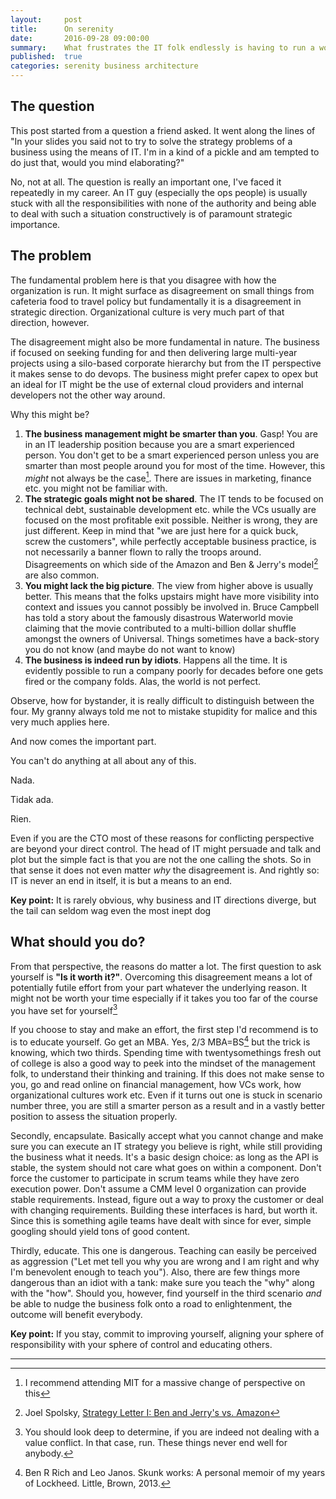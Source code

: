 ```yaml
---
layout:     post
title:      On serenity 
date:       2016-09-28 09:00:00
summary:    What frustrates the IT folk endlessly is having to run a world-class IT operation within an organization that appears to be run by drunk ewoks. There is always the serenity prayer of olds, but for rational people it helps to dig deeper into the issue. Which is what we're about to do
published:  true
categories: serenity business architecture 
---
```

## The question
This post started from a question a friend asked. It went along the lines of "In your slides you said not to try to solve the strategy problems of a business using the means of IT. I'm in a kind of a pickle and am tempted to do just that, would you mind elaborating?"

No, not at all. The question is really an important one, I've faced it repeatedly in my career. An IT guy (especially the ops people) is usually stuck with all the responsibilities with none of the authority and being able to deal with such a situation constructively is of paramount strategic importance. 

## The problem
The fundamental problem here is that you disagree with how the organization is run. It might surface as disagreement on small things from cafeteria food to travel policy but fundamentally it is a disagreement in strategic direction. Organizational culture is very much part of that direction, however.

The disagreement might also be more fundamental in nature. The business if focused on seeking funding for and then delivering large multi-year projects using a silo-based corporate hierarchy but from the IT perspective it makes sense to do devops. The business might prefer capex to opex but an ideal for IT might be the use of external cloud providers and internal developers not the other way around.

Why this might be?

1. __The business management might be smarter than you__. Gasp! You are in an IT leadership position because you are a smart experienced person. You don't get to be a smart experienced person  unless you are smarter than most people around you for most of the time. However, this _might_ not always be the case[^1]. There are issues in marketing, finance etc. you might not be familiar with. 
1. __The strategic goals might not be shared__. The IT tends to be focused on technical debt, sustainable development etc. while the VCs usually are focused on the most profitable exit possible. Neither is wrong, they are just different. Keep in mind that "we are just here for a quick buck, screw the customers", while perfectly acceptable business practice, is not necessarily a banner flown to rally the troops around. Disagreements on which side of the  Amazon and Ben & Jerry's model[^2] are also common.
1. __You might lack the big picture__. The view from higher above is usually better. This means that the folks upstairs might have more visibility into context and issues you cannot possibly be involved in. Bruce Campbell has told a story about the famously disastrous Waterworld movie claiming that the movie contributed to a multi-billion dollar shuffle amongst the owners of Universal. Things sometimes have a back-story you do not know (and maybe do not want to know)
1. __The business is indeed run by idiots__. Happens all the time. It is evidently possible to run a company poorly for decades before one gets fired or the company folds. Alas, the world is not perfect. 

Observe, how for bystander, it is really difficult to distinguish between the four. My granny always told me not to mistake stupidity for malice and this very much applies here. 

And now comes the important part.

You can't do anything at all about any of this.

Nada. 

Tidak ada.

Rien.

Even if you are the CTO most of these reasons for conflicting perspective are beyond your direct control. The head of IT might persuade and talk and plot but the simple fact is that you are not the one calling the shots. So in that sense it does not even matter _why_ the disagreement is. And rightly so: IT is never an end in itself, it is but a means to an end.

__Key point:__ It is rarely  obvious, why business and IT directions diverge, but the tail can seldom wag even the most inept dog
 
## What should you do? 
From that perspective, the reasons do matter a lot. The first question to ask yourself is __"Is it worth it?"__. Overcoming this disagreement means a lot of potentially futile effort from your part whatever the underlying reason. It might not be worth your time especially if it takes you too far of the course you have set for yourself[^3]

If you choose to stay and make an effort, the first step I'd recommend is to is to educate yourself. Go get an MBA. Yes, 2/3 MBA=BS[^4] but the trick is knowing, which two thirds. Spending time with twentysomethings fresh out of college is also a good way to peek into the mindset of the management folk, to understand their thinking and training. If this does not make sense to you, go and read online on financial management, how VCs work, how organizational cultures work etc. Even if it turns out one is stuck in scenario number three, you are still a smarter person as a result and in a vastly better position to assess the situation properly.

Secondly, encapsulate. Basically accept what you cannot change and make sure you can execute an IT strategy you believe is right, while still providing the business what it needs. It's a basic design choice: as long as the API is stable, the system should not care what goes on within a component. Don't force the customer to participate in scrum teams while they have zero execution power. Don't assume a CMM level 0 organization can provide stable requirements. Instead, figure out a way to proxy the customer or deal with changing requirements.  Building these interfaces is hard, but worth it. Since this is something agile teams have dealt with since for ever, simple googling should yield tons of good content.

Thirdly, educate. This one is dangerous. Teaching can easily be perceived as aggression ("Let met tell you why you are wrong and I am right and why I'm benevolent enough to teach you"). Also, there are few things more dangerous than an idiot with a tank: make sure you teach the "why" along with the "how". Should you, however, find yourself in the third scenario _and_ be able to nudge the business folk onto a road to enlightenment, the outcome will benefit everybody.

__Key point:__ If you stay, commit to improving yourself, aligning your sphere of responsibility with your sphere of control and educating others.

---

[^1]: I recommend attending MIT for a massive change of perspective on this
[^2]: Joel Spolsky, [Strategy Letter I: Ben and Jerry's vs. Amazon](http://www.joelonsoftware.com/articles/fog0000000056.html)
[^3]: You should look deep to determine, if you are indeed not dealing with a value conflict. In that case, run. These things never end well for anybody.
[^4]: Ben R Rich and Leo Janos. Skunk works: A personal memoir of my years of Lockheed. Little, Brown, 2013.
